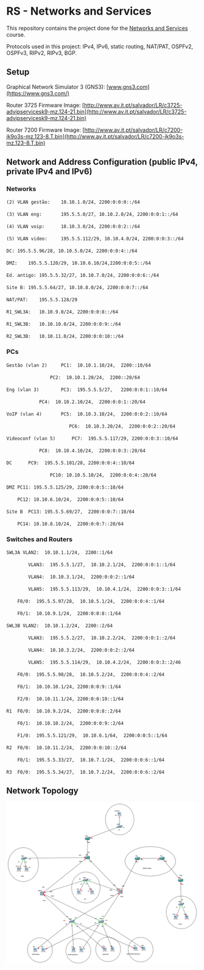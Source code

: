 # RS - Networks and Services

This repository contains the project done for the [Networks and Services](https://www.ua.pt/en/uc/14818) course.

Protocols used in this project: IPv4, IPv6, static routing, NAT/PAT, OSPFv2, OSPFv3, RIPv2, RIPv3, BGP.

## Setup

Graphical Network Simulator 3 (GNS3): [www.gns3.com](https://www.gns3.com/)

Router 3725 Firmware Image: [http://www.av.it.pt/salvador/LR/c3725-advipservicesk9-mz.124-21.bin](http://www.av.it.pt/salvador/LR/c3725-advipservicesk9-mz.124-21.bin)

Router 7200 Firmware Image: [http://www.av.it.pt/salvador/LR/c7200-jk9o3s-mz.123-8.T.bin](http://www.av.it.pt/salvador/LR/c7200-jk9o3s-mz.123-8.T.bin)

## Network and Address Configuration (public IPv4, private IPv4 and IPv6)

### Networks


```
(2) VLAN gestão:   	10.10.1.0/24, 2200:0:0:0::/64

(3) VLAN eng: 		195.5.5.0/27, 10.10.2.0/24, 2200:0:0:1::/64

(4) VLAN voip:		10.10.3.0/24, 2200:0:0:2::/64

(5) VLAN video: 	195.5.5.112/29, 10.10.4.0/24, 2200:0:0:3::/64

DC:	195.5.5.96/28, 10.10.5.0/24, 2200:0:0:4::/64

DMZ:	195.5.5.120/29, 10.10.6.10/24,2200:0:0:5::/64

Ed. antigo:	195.5.5.32/27, 10.10.7.0/24, 2200:0:0:6::/64

Site B:	195.5.5.64/27, 10.10.8.0/24, 2200:0:0:7::/64

NAT/PAT:	195.5.5.128/29

R1_SWL3A:	10.10.9.0/24, 2200:0:0:8::/64

R1_SWL3B:	10.10.10.0/24, 2200:0:0:9::/64

R2_SWL3B:	10.10.11.0/24, 2200:0:0:10::/64
```


### PCs

```
Gestão (vlan 2)  	PC1:  10.10.1.10/24,  2200::10/64

               	PC2:  10.10.1.20/24,  2200::20/64
               		    	
Eng (vlan 3)    	PC3:  195.5.5.5/27,   2200:0:0:1::10/64

			PC4:  10.10.2.10/24,  2200:0:0:1::20/64
                              	
VoIP (vlan 4)    	PC5:  10.10.3.10/24,  2200:0:0:2::10/64

                       PC6:  10.10.3.20/24,  2200:0:0:2::20/64
                              	
Videoconf (vlan 5)  	PC7:  195.5.5.117/29, 2200:0:0:3::10/64

			PC8:  10.10.4.10/24,  2200:0:0:3::20/64

DC		PC9:  195.5.5.101/28, 2200:0:0:4::10/64

            	PC10: 10.10.5.10/24,  2200:0:0:4::20/64
            	
DMZ	PC11: 195.5.5.125/29, 2200:0:0:5::10/64

	PC12: 10.10.6.10/24,  2200:0:0:5::10/64
                	
Site B	PC13: 195.5.5.69/27,  2200:0:0:7::10/64

	PC14: 10.10.8.10/24,  2200:0:0:7::20/64
```

### Switches and Routers

```
SWL3A VLAN2:  10.10.1.1/24,  2200::1/64

      	VLAN3:  195.5.5.1/27,  10.10.2.1/24,  2200:0:0:1::1/64
      	
      	VLAN4:  10.10.3.1/24,  2200:0:0:2::1/64
      	
      	VLAN5:  195.5.5.113/29,  10.10.4.1/24,  2200:0:0:3::1/64
      	
	F0/0:  195.5.5.97/28,  10.10.5.1/24,  2200:0:0:4::1/64
	
	F0/1:  10.10.9.1/24,  2200:0:0:8::1/64

SWL3B VLAN2:  10.10.1.2/24,  2200::2/64

      	VLAN3:  195.5.5.2/27,  10.10.2.2/24,  2200:0:0:1::2/64
      	
      	VLAN4:  10.10.3.2/24,  2200:0:0:2::2/64
      	
      	VLAN5:  195.5.5.114/29,  10.10.4.2/24,  2200:0:0:3::2/46
      	
	F0/0:  195.5.5.98/28,  10.10.5.2/24,  2200:0:0:4::2/64
	
 	F0/1:  10.10.10.1/24, 2200:0:0:9::1/64
       	
	F2/0:  10.10.11.1/24, 2200:0:0:10::1/64

R1 	F0/0:  10.10.9.2/24,  2200:0:0:8::2/64

	F0/1:  10.10.10.2/24,  2200:0:0:9::2/64
	
	F1/0:  195.5.5.121/29,  10.10.6.1/64,  2200:0:0:5::1/64

R2 	F0/0:  10.10.11.2/24,  2200:0:0:10::2/64

	F0/1:  195.5.5.33/27,  10.10.7.1/24,  2200:0:0:6::1/64

R3 	F0/0:  195.5.5.34/27,  10.10.7.2/24,  2200:0:0:6::2/64
```

## Network Topology

![Network Topology](topologyRS.png "Network Topology")


